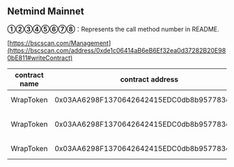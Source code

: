 ## Netmind Mainnet

**①②③④⑤⑥⑦⑧**：Represents the call method number in README.

[https://bscscan.com/Management](https://bscscan.com/address/0xde1c06414aB6eB6Ef32ea0d37282B20E980bE811#writeContract)

|contract name|contract address|Proposal ID|Operating Instructions|invoke methods|parameter invocation|
| --- | --- | --- |--- | --- |---|
|      WrapToken    |   0x03AA6298F1370642642415EDC0db8b957783e8D6 |      | **⑥**Upgrade Contract  | upgrad |   0x93EF4Aa4bcEE55Fc5161Fb4217FA9259709e9a02  |
|      WrapToken    |   0x03AA6298F1370642642415EDC0db8b957783e8D6 |      | **③** withdraw Tokens | withdrawTokens |    0x0e8cc7050000000000000000000000000000000000000000000000000000000000000040000000000000000000000000b42f297a8c542edd604e1777c9eb9c9d15d5685200000000000000000000000000000000000000000000000000000000000000040000000000000000000000008ac76a51cc950d9822d68b83fe1ad97b32cd580d00000000000000000000000055d398326f99059ff775485246999027b319795500000000000000000000000003aa6298f1370642642415edc0db8b957783e8d60000000000000000000000000e09fabb73bd3ade0a17ecc321fd13a19e81ce82  |
|      WrapToken    |   0x03AA6298F1370642642415EDC0db8b957783e8D6 |      | **⑥**Upgrade Contract  | upgrad |   0xdf042f5cefc40750ed898e5b8008f4f5b97f6130  |
